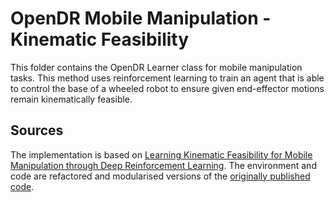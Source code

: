 # OpenDR Mobile Manipulation - Kinematic Feasibility

This folder contains the OpenDR Learner class for mobile manipulation tasks. This method uses reinforcement learning to train an agent that is able to control the base of a wheeled robot to ensure given end-effector motions remain kinematically feasible.

## Sources

The implementation is based on [Learning Kinematic Feasibility for Mobile Manipulation through Deep Reinforcement Learning](https://arxiv.org/abs/2101.05325).
The environment and code are refactored and modularised versions of the [originally published code](https://github.com/robot-learning-freiburg/kinematic-feasibility-rl).

